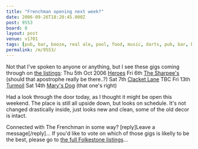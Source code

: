 ```yaml
---
title: "Frenchman opening next week?"
date: 2006-09-26T18:20:45.000Z
post: 9553
board: 8
layout: post
venue: v1701
tags: [pub, bar, booze, real ale, pool, food, music, darts, pub, bar, booze, real ale, pool, food, music, darts, folkestone, heroes, clacket lane, turmoil]
permalink: /m/9553/
---
```

Not that I've spoken to anyone or anything, but I see these gigs coming through on <a href="http://www.folkestonegerald.com/gigs/">the listings</a>:
Thu 5th Oct 2006 <a href="/wiki/heroes">Heroes</a>
Fri 6th <a href="/wiki/sharpee+s">The Sharpee's</a> (should that apostrophe really be there..?)
Sat 7th <a href="/wiki/clacket+lane">Clacket Lane</a> TBC
Fri 13th <a href="/wiki/turmoil">Turmoil</a>
Sat 14th <a href="/wiki/mary+s+dog">Mary's Dog</a> (that one's right)

Had a look through the door today, as I thought it might be open this weekend. The place is still all upside down, but looks on schedule. It's not changed drastically inside, just looks new and clean, some of the old decor is intact.

Connected with The Frenchman in some way? [reply]Leave a message[/reply]... If you'd like to vote on which of those gigs is likelly to be the best, please go to <a href="http://www.folkestonegerald.com/gigs/">the full Folkestone listings</a>...
